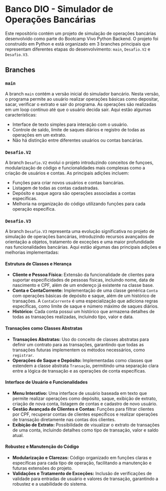 # Banco DIO - Simulador de Operações Bancárias

Este repositório contém um projeto de simulação de operações bancárias desenvolvido como parte do Bootcamp Vivo Python Backend. O projeto foi construído em Python e está organizado em 3 branches principais que representam diferentes etapas do desenvolvimento: `main`, `Desafio.V2` e `Desafio.V3`.

## Branches

### `main`

A branch `main` contém a versão inicial do simulador bancário. Nesta versão, o programa permite ao usuário realizar operações básicas como depositar, sacar, verificar o extrato e sair do programa. As operações são realizadas em um loop contínuo até que o usuário decida sair. Aqui estão algumas características:

- Interface de texto simples para interação com o usuário.
- Controle de saldo, limite de saques diários e registro de todas as operações em um extrato.
- Não há distinção entre diferentes usuários ou contas bancárias.

### `Desafio.V2`

A branch `Desafio.V2` evolui o projeto introduzindo conceitos de funçoes, modularização de código e funcionalidades mais complexas como a criação de usuários e contas. As principais adições incluem:

- Funções para criar novos usuários e contas bancárias.
- Listagem de todas as contas cadastradas.
- Depósito e saque agora são operações associadas a contas específicas.
- Melhoria na organização do código utilizando funções para cada operação específica.

### `Desafio.V3`

A branch `Desafio.V3` representa uma evolução significativa no projeto de simulação de operações bancárias, introduzindo recursos avançados de orientação a objetos, tratamento de exceções e uma maior profundidade nas funcionalidades bancárias. Aqui estão algumas das principais adições e melhorias implementadas:

#### Estrutura de Classes e Herança

- **Cliente e Pessoa Física:** Extensão da funcionalidade de clientes para suportar especificidades de pessoas físicas, incluindo nome, data de nascimento e CPF, além de um endereço já existente na classe base.
- **Conta e ContaCorrente:** Implementação de uma classe genérica `Conta` com operações básicas de depósito e saque, além de um histórico de transações. A `ContaCorrente` é uma especialização que adiciona regras específicas, como limite de saque e número máximo de saques diários.
- **Histórico:** Cada conta possui um histórico que armazena detalhes de todas as transações realizadas, incluindo tipo, valor e data.

#### Transações como Classes Abstratas

- **Transações Abstratas:** Uso do conceito de classes abstratas para definir um contrato para as transações, garantindo que todas as transações futuras implementem os métodos necessários, como `registrar`.
- **Operações de Saque e Depósito:** Implementadas como classes que estendem a classe abstrata `Transação`, permitindo uma separação clara entre a lógica de transação e as operações de conta específicas.

#### Interface de Usuário e Funcionalidades

- **Menu Interativo:** Uma interface de usuário baseada em texto que permite realizar operações como depósito, saque, exibição de extrato, criação de nova conta, listagem de contas e cadastro de novo usuário.
- **Gestão Avançada de Clientes e Contas:** Funções para filtrar clientes por CPF, recuperar contas de clientes específicos e realizar operações de transação diretamente nas contas dos clientes.
- **Exibição de Extrato:** Possibilidade de visualizar o extrato de transações de uma conta, incluindo detalhes como tipo de transação, valor e saldo atual.

#### Robustez e Manutenção do Código

- **Modularização e Clarezas:** Código organizado em funções claras e específicas para cada tipo de operação, facilitando a manutenção e futuras extensões do projeto.
- **Validações e Tratamento de Exceções:** Inclusão de verificações de validade para entradas de usuário e valores de transação, garantindo a robustez e a usabilidade do sistema.
